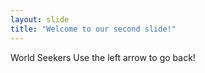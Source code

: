 ```yaml
---
layout: slide
title: "Welcome to our second slide!"
---
```

World Seekers
Use the left arrow to go back!

